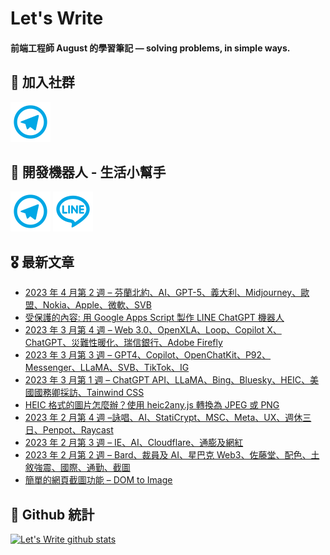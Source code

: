 # Let's Write
#### 前端工程師 August 的學習筆記 — solving problems, in simple ways.

## 🎉 加入社群
[![Telegram](https://raw.githubusercontent.com/letswritetw/letswritetw/master/dist/img/telegram.svg)](https://t.me/letswritetw)

## 👑 開發機器人 - 生活小幫手
[![Telegram](https://raw.githubusercontent.com/letswritetw/letswritetw/master/dist/img/telegram.svg)](https://t.me/lifetifulBot)
[![LINE](https://raw.githubusercontent.com/letswritetw/letswritetw/master/dist/img/line.svg)](https://lin.ee/pZC7GGs)

<!--
**letswritetw/letswritetw** is a ✨ _special_ ✨ repository because its `README.md` (this file) appears on your GitHub profile.

Here are some ideas to get you started:

- 🔭 I’m currently working on ...
- 🌱 I’m currently learning ...
- 👯 I’m looking to collaborate on ...
- 🤔 I’m looking for help with ...
- 💬 Ask me about ...
- 📫 How to reach me: ...
- 😄 Pronouns: ...
- ⚡ Fun fact: ...
-->
<!-- BLOG-POST-LIST:END -->

<!-- 訂閱 Let's Write RSS -->
<!-- 參考來源：
      https://www.youtube.com/watch?v=ECuqb5Tv9qI
      https://github.com/marketplace/actions/blog-post-workflow
-->
## 🎖 最新文章
<!-- BLOG-POST-LIST:START -->
- [2023 年 4 月第 2 週 – 芬蘭北約、AI、GPT-5、義大利、Midjourney、歐盟、Nokia、Apple、微軟、SVB](https://www.letswrite.tw/news-2023-4-2/)
- [受保護的內容: 用 Google Apps Script 製作 LINE ChatGPT 機器人](https://www.letswrite.tw/gas-line-chapgpt/)
- [2023 年 3 月第 4 週 – Web 3.0、OpenXLA、Loop、Copilot X、ChatGPT、災難性暖化、瑞信銀行、Adobe Firefly](https://www.letswrite.tw/news-2023-3-4/)
- [2023 年 3 月第 3 週 – GPT4、Copilot、OpenChatKit、P92、Messenger、LLaMA、SVB、TikTok、IG](https://www.letswrite.tw/news-2023-3-3/)
- [2023 年 3 月第 1 週 – ChatGPT API、LLaMA、Bing、Bluesky、HEIC、美國國務卿採訪、Tainwind CSS](https://www.letswrite.tw/news-2023-3-1/)
- [HEIC 格式的圖片怎麼辦？使用 heic2any.js 轉換為 JPEG 或 PNG](https://www.letswrite.tw/heic2any/)
- [2023 年 2 月第 4 週 –詠唱、AI、StatiCrypt、MSC、Meta、UX、週休三日、Penpot、Raycast](https://www.letswrite.tw/news-2023-2-4/)
- [2023 年 2 月第 3 週 – IE、AI、Cloudflare、通膨及網紅](https://www.letswrite.tw/news-2023-2-3/)
- [2023 年 2 月第 2 週 – Bard、裁員及 AI、星巴克 Web3、佐藤堂、配色、土敘強震、國際、通勤、截圖](https://www.letswrite.tw/news-2023-2-2/)
- [簡單的網頁截圖功能 – DOM to Image](https://www.letswrite.tw/dom-to-image/)
<!-- BLOG-POST-LIST:END -->


## 🥁 Github 統計
[![Let's Write github stats](https://github-readme-stats.vercel.app/api?username=letswritetw&show_icons=true&hide=contribs,prs&title_color=00BAFF&icon_color=008BBF)](https://github.com/letswritetw)
